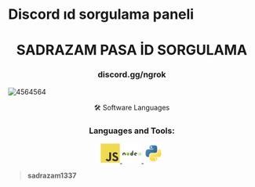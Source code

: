 # Discord ıd sorgulama paneli

<h1 align="center">SADRAZAM PASA İD SORGULAMA</h1>
<h3 align="center">discord.gg/ngrok</h3>

![4564564](https://i.hizliresim.com/nc9wkrj.PNG)



<p align="center">
🛠  Software Languages
<h3 align="center">Languages and Tools:</h3>
<p align="center"> <a href="https://developer.mozilla.org/en-US/docs/Web/JavaScript" target="_blank" rel="noreferrer"> <img src="https://raw.githubusercontent.com/devicons/devicon/master/icons/javascript/javascript-original.svg" alt="javascript" width="40" height="40"/> </a> <a href="https://nodejs.org" target="_blank" rel="noreferrer"> <img src="https://raw.githubusercontent.com/devicons/devicon/master/icons/nodejs/nodejs-original-wordmark.svg" alt="nodejs" width="40" height="40"/> </a> <a href="https://www.python.org" target="_blank" rel="noreferrer"> <img src="https://raw.githubusercontent.com/devicons/devicon/master/icons/python/python-original.svg" alt="python" width="40" height="40"/> </a> </p>
</p>


> **sadrazam1337**
